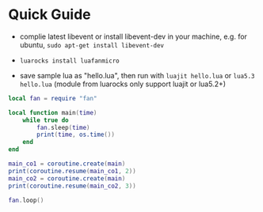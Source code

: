 Quick Guide
===========

* complie latest libevent or install libevent-dev in your machine, e.g. for ubuntu, `sudo apt-get install libevent-dev`

* `luarocks install luafanmicro`

* save sample lua as "hello.lua", then run with `luajit hello.lua` or  `lua5.3 hello.lua` (module from luarocks only support luajit or lua5.2+)

```lua
local fan = require "fan"

local function main(time)
    while true do
        fan.sleep(time)
        print(time, os.time())
    end
end

main_co1 = coroutine.create(main)
print(coroutine.resume(main_co1, 2))
main_co2 = coroutine.create(main)
print(coroutine.resume(main_co2, 3))

fan.loop()
```
